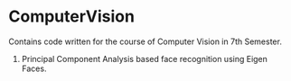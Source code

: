 # ComputerVision

Contains code written for the course of Computer Vision in 7th Semester.

1. Principal Component Analysis based face recognition using Eigen Faces.
